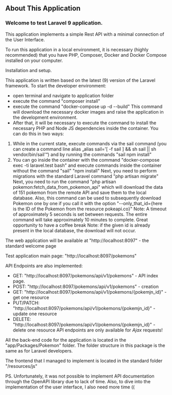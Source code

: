 
## About This Application

### Welcome to test Laravel 9 application.

This application implements a simple Rest API with a minimal connection of the User Interface.

To run this application in a local environment, it is necessary (highly recommended) that you have PHP, Composer, Docker and Docker Compose installed on your computer.

Installation and setup.

This application is written based on the latest (9) version of the Laravel framework. To start the developer environment:
- open terminal and navigate to application folder
- execute the command "composer install"
- execute the command "docker-compose up -d --build" This command will download the necessary docker images and raise the application in the development environment.
- After that, it will be necessary to execute the command to install the necessary PHP and Node JS dependencies inside the container. You can do this in two ways:
1. While in the current state, execute commands via the sail command (you can create a command line alias „alias sail='[ -f sail ] && sh sail || sh vendor/bin/sail'“) and by running the commands "sail npm install"
2. You can go inside the container with the command "docker-compose exec -ti laravel.test bash" and execute commands inside the container without the command "sail"  "npm install"
   Next, you need to perform migrations with the standard Laravel command "php artisan migrate"
   Next, you need to run the command "php artisan pokemon:fetch_data_from_pokemon_api" which will download the data of 151 pokemon from the remote API and save them to the local database. Also, this command can be used to subsequently download Pokemon one by one if you call it with the option "--only_that_id={here is the ID of the Pokemon from the resource pokeapi.co}"
   Note: A timeout of approximately 5 seconds is set between requests. The entire command will take approximately 10 minutes to complete. Great opportunity to have a coffee break
   Note: if the given id is already present in the local database, the download will not occur.

The web application will be available at "http://localhost:8097" - the standard welcome page

Test application main page: "http://localhost:8097/pokemons"

API Endpoints are also implemented: 

- GET: "http://localhost:8097/pokemons/api/v1/pokemons" - API index page.
- POST: "http://localhost:8097/pokemons/api/v1/pokemons" - creation
- GET: "http://localhost:8097/pokemons/api/v1/pokemons/{pokemjn_id}" - get one resource
- PUT/PATCH: "http://localhost:8097/pokemons/api/v1/pokemons/{pokemjn_id}" - update one resource
- DELETE: "http://localhost:8097/pokemons/api/v1/pokemons/{pokemjn_id}" - delete one resource
API endpoints are only available for *Ajax* requests!

All the back-end code for the application is located in the "app/Packages/Pokemon" folder. The folder structure in this package is the same as for Laravel developers.

The frontend that I managed to implement is located in the standard folder "/resources/js"

PS. Unfortunately, it was not possible to implement API documentation through the OpenAPI library due to lack of time.
Also, to dive into the implementation of the user interface, I also need more time ((
